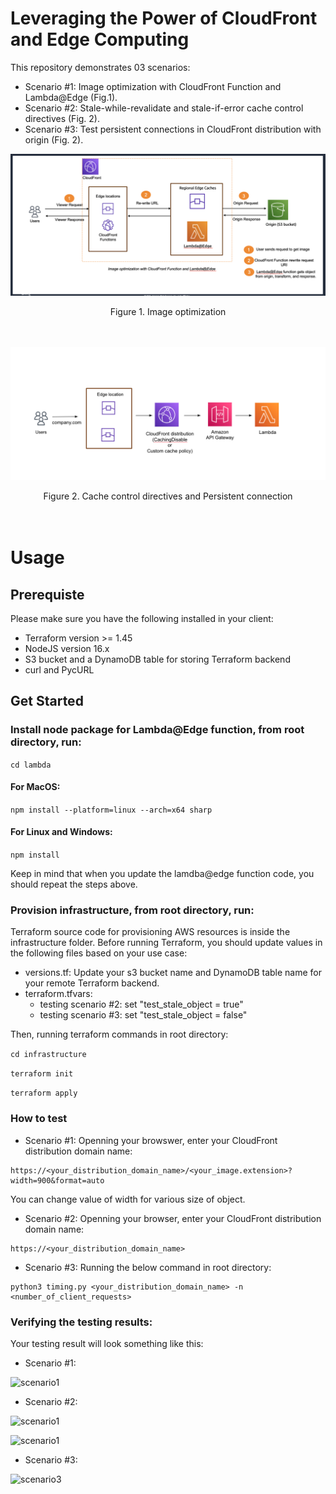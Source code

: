# Leveraging the Power of CloudFront and Edge Computing

This repository demonstrates 03 scenarios:
- Scenario #1: Image optimization with CloudFront Function and Lambda@Edge (Fig.1).
- Scenario #2: Stale-while-revalidate and stale-if-error cache control directives (Fig. 2).
- Scenario #3: Test persistent connections in CloudFront distribution with origin (Fig. 2).

![Image optimization](image_optimization.png)
<div align="center">Figure 1. Image optimization </div>
</br></br>

![Cache control](cache_control.png)
<div align="center">Figure 2. Cache control directives and Persistent connection </div>
</br></br>

# Usage
## Prerequiste
Please make sure you have the following installed in your client:
- Terraform version >= 1.45
- NodeJS version 16.x
- S3 bucket and a DynamoDB table for storing Terraform backend
- curl and PycURL
## Get Started
### Install node package for Lambda@Edge function, from root directory, run:
`cd lambda`
#### For MacOS:
`npm install --platform=linux --arch=x64 sharp`
#### For Linux and Windows:
`npm install`

Keep in mind that when you update the lamdba@edge function code, you should repeat the steps above.
### Provision infrastructure, from root directory, run:
Terraform source code for provisioning AWS resources is inside the infrastructure folder. Before running Terraform, you should update values in the following files based on your use case:

- versions.tf: Update your s3 bucket name and DynamoDB table name for your remote Terraform backend.
- terraform.tfvars:
  - testing scenario #2: set "test_stale_object = true"
  - testing scenario #3: set "test_stale_object = false"
  
Then, running terraform commands in root directory:

```cd infrastructure```

```terraform init```

```terraform apply```

### How to test
- Scenario #1: Openning your browswer, enter your CloudFront distribution domain name:
```
https://<your_distribution_domain_name>/<your_image.extension>?width=900&format=auto
```
You can change value of width for various size of object.

- Scenario #2: Openning your browser, enter your CloudFront distribution domain name:

```
https://<your_distribution_domain_name>
```

- Scenario #3: Running the below command in root directory:
```
python3 timing.py <your_distribution_domain_name> -n <number_of_client_requests>
```

### Verifying the testing results:
Your testing result will look something like this:
- Scenario #1:

![scenario1](scenario_1.png)
<div align="center"></div>

- Scenario #2:

![scenario1](scenario_21.png)
<div align="center"></div>

![scenario1](scenario_22.png)
<div align="center"></div>

- Scenario #3:

![scenario3](scenario_3.png)
<div align="center"></div>




